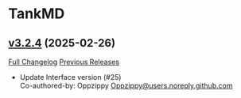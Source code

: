 # TankMD

## [v3.2.4](https://github.com/Oppzippy/TankMD/tree/v3.2.4) (2025-02-26)
[Full Changelog](https://github.com/Oppzippy/TankMD/compare/v3.2.3...v3.2.4) [Previous Releases](https://github.com/Oppzippy/TankMD/releases)

- Update Interface version (#25)  
    Co-authored-by: Oppzippy <Oppzippy@users.noreply.github.com>  